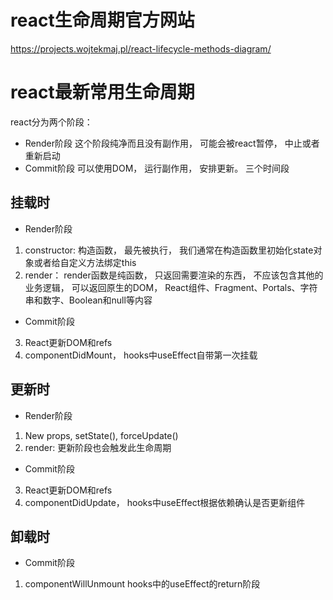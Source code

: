 # react生命周期官方网站
https://projects.wojtekmaj.pl/react-lifecycle-methods-diagram/
# react最新常用生命周期
react分为两个阶段：
- Render阶段 这个阶段纯净而且没有副作用， 可能会被react暂停， 中止或者重新启动
- Commit阶段 可以使用DOM， 运行副作用， 安排更新。
三个时间段
## 挂载时
- Render阶段
1. constructor: 构造函数， 最先被执行， 我们通常在构造函数里初始化state对象或者给自定义方法绑定this
2. render： render函数是纯函数， 只返回需要渲染的东西， 不应该包含其他的业务逻辑， 可以返回原生的DOM， React组件、Fragment、Portals、字符串和数字、Boolean和null等内容
- Commit阶段
3. React更新DOM和refs
4. componentDidMount， hooks中useEffect自带第一次挂载
## 更新时
- Render阶段
1. New props, setState(), forceUpdate()
2. render: 更新阶段也会触发此生命周期
- Commit阶段
3. React更新DOM和refs
4. componentDidUpdate， hooks中useEffect根据依赖确认是否更新组件
## 卸载时
- Commit阶段
1. componentWillUnmount hooks中的useEffect的return阶段